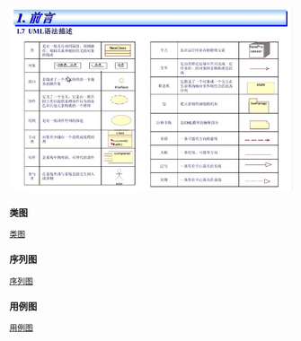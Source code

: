 ![image](https://github.com/ningbaoqi/Tools/blob/master/gif/pic-2.jpg)
###  类图
[类图](https://github.com/ningbaoqi/Tools/blob/master/README-CLASS.md)
###  序列图
[序列图](https://github.com/ningbaoqi/Tools/blob/master/README-XU.md)
###  用例图
[用例图](https://github.com/ningbaoqi/Tools/blob/master/README-US.md)
